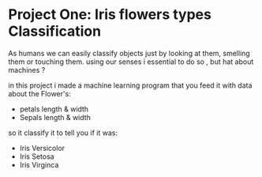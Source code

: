 # Project One: Iris flowers types Classification

As humans we can easily classify objects just by looking at them, smelling them or touching them. using our senses i essential to do so , but hat about machines ?

in this project i made a machine learning program that you feed it with data about the Flower's:
- petals length & width
- Sepals length & width

so it classify it to tell you if it was:
- Iris Versicolor
- Iris Setosa
- Iris Virginca

